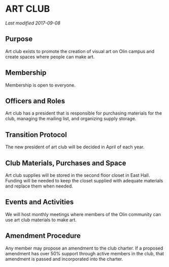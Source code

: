 # ART CLUB
*Last modified 2017-09-08*

## Purpose

Art club exists to promote the creation of visual art on Olin campus and create spaces where people can make art.

## Membership

Membership is open to everyone.

## Officers and Roles

Art club has a president that is responsible for purchasing materials for the club, managing the mailing list, and organizing supply storage.

## Transition Protocol

The new president of art club will be decided in April of each year.

## Club Materials, Purchases and Space

Art club supplies will be stored in the second floor closet in East Hall. Funding will be needed to keep the closet supplied with adequate materials and replace them when needed.

## Events and Activities

We will host monthly meetings where members of the Olin community can use art club materials to make art.

## Amendment Procedure

Any member may propose an amendment to the club charter. If a proposed amendment has over 50% support through active members in the club, that amendment is passed and incorporated into the charter.
